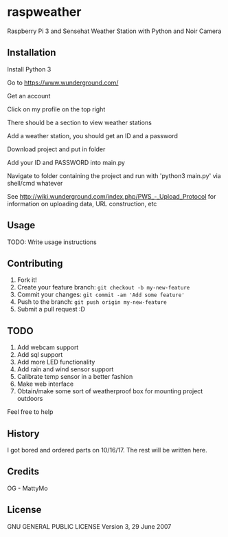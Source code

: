 # raspweather
Raspberry Pi 3 and Sensehat Weather Station with Python and Noir Camera

## Installation
Install Python 3

Go to https://www.wunderground.com/

Get an account

Click on my profile on the top right

There should be a section to view weather stations

Add a weather station, you should get an ID and a password

Download project and put in folder

Add your ID and PASSWORD into main.py

Navigate to folder containing the project and run with 'python3 main.py' via shell/cmd whatever

See http://wiki.wunderground.com/index.php/PWS_-_Upload_Protocol for information on uploading data, URL construction, etc

## Usage
TODO: Write usage instructions

## Contributing
1. Fork it!
2. Create your feature branch: `git checkout -b my-new-feature`
3. Commit your changes: `git commit -am 'Add some feature'`
4. Push to the branch: `git push origin my-new-feature`
5. Submit a pull request :D

## TODO
1. Add webcam support
2. Add sql support
3. Add more LED functionality
4. Add rain and wind sensor support
5. Calibrate temp sensor in a better fashion
6. Make web interface
7. Obtain/make some sort of weatherproof box for mounting project outdoors

Feel free to help

## History
I got bored and ordered parts on 10/16/17. The rest will be written here. 

## Credits
OG - MattyMo

## License
GNU GENERAL PUBLIC LICENSE
Version 3, 29 June 2007
